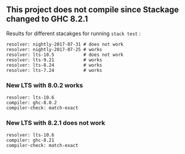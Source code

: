 ## This project does not compile since Stackage changed to GHC 8.2.1

Results for different stacakges for running `stack test` :

```
resolver: nightly-2017-07-31 # does not work
resolver: nightly-2017-07-25 # works
resolver: lts-10.5           # does not work
resolver: lts-9.21           # works
resolver: lts-8.24           # works
resolver: lts-7.24           # works
```


### New LTS with 8.0.2 works
```
resolver: lts-10.6
compiler: ghc-8.0.2
compiler-check: match-exact
```

### New LTS with 8.2.1 does not work
```
resolver: lts-10.6
compiler: ghc-8.21
compiler-check: match-exact
```
